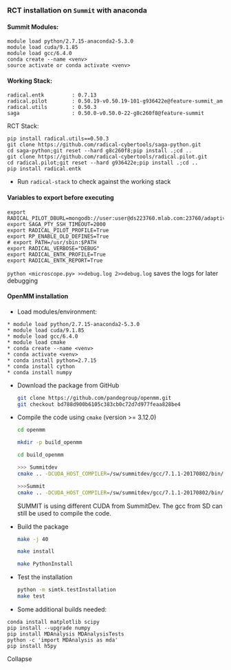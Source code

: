 ### RCT installation on `Summit` with anaconda

#### Summit Modules: 

```
module load python/2.7.15-anaconda2-5.3.0
module load cuda/9.1.85
module load gcc/6.4.0
conda create --name <venv>
source activate or conda activate <venv>
```

#### Working Stack:

```
radical.entk         : 0.7.13
radical.pilot        : 0.50.19-v0.50.19-101-g936422e@feature-summit_am
radical.utils        : 0.50.3
saga                 : 0.50.0-v0.50.0-22-g8c260f8@feature-summit

```
RCT Stack:

```
pip install radical.utils==0.50.3
git clone https://github.com/radical-cybertools/saga-python.git
cd saga-python;git reset --hard g8c260f8;pip install .;cd ..
git clone https://github.com/radical-cybertools/radical.pilot.git
cd radical.pilot;git reset --hard g936422e;pip install .;cd ..
pip install radical.entk 

```

* Run `radical-stack` to check against the working stack

#### Variables to export before executing

```
export RADICAL_PILOT_DBURL=mongodb://user:user@ds223760.mlab.com:23760/adaptivity
export SAGA_PTY_SSH_TIMEOUT=2000
export RADICAL_PILOT_PROFILE=True
export RP_ENABLE_OLD_DEFINES=True
# export PATH=/usr/sbin:$PATH
export RADICAL_VERBOSE="DEBUG"
export RADICAL_ENTK_PROFILE=True
export RADICAL_ENTK_REPORT=True
```

`python <microscope.py> >>debug.log 2>>debug.log` saves the logs for later 
debugging

#### OpenMM installation
* Load modules/environment: 
```
* module load python/2.7.15-anaconda2-5.3.0
* module load cuda/9.1.85
* module load gcc/6.4.0
* module load cmake
* conda create --name <venv>
* conda activate <venv>
* conda install python=2.7.15
* conda install cython
* conda install numpy
```
* Download the package from GitHub 

   ```bash 
   git clone https://github.com/pandegroup/openmm.git 
   git checkout bd788d900b6105c383cb0c72d7d977feaa828be4
   ```


* Compile the code using `cmake` (version >= 3.12.0) 

   ```bash 
   cd openmm
   
   mkdir -p build_openmm
   
   cd build_openmm
   
   >>> Summitdev
   cmake .. -DCUDA_HOST_COMPILER=/sw/summitdev/gcc/7.1.1-20170802/bin/gcc -DCUDA_SDK_ROOT_DIR=/sw/summitdev/cuda/9.0.69/samples -DCUDA_TOOLKIT_ROOT_DIR=/sw/summitdev/cuda/9.0.69 -DCMAKE_CXX_COMPILER=/sw/summitdev/gcc/7.1.1-20170802/bin/g++ -DCMAKE_C_COMPILER=/sw/summitdev/gcc/7.1.1-20170802/bin/gcc -DCMAKE_INSTALL_PREFIX=${openmm_install_path (/ccs/home/hm0/anaconda2_ppc)} 
   
   >>>Summit
   cmake .. -DCUDA_HOST_COMPILER=/sw/summitdev/gcc/7.1.1-20170802/bin/gcc -DCUDA_SDK_ROOT_DIR=/sw/summit/cuda/9.1.85/samples -DCUDA_TOOLKIT_ROOT_DIR=/sw/summit/cuda/9.1.85/ -DCMAKE_CXX_COMPILER=/sw/summitdev/gcc/7.1.1-20170802/bin/g++ -DCMAKE_C_COMPILER=/sw/summitdev/gcc/7.1.1-20170802/bin/gcc -DCMAKE_INSTALL_PREFIX=/ccs/home/hm0/.conda/envs/hm0
   ```

   SUMMIT is using different CUDA from SummitDev. The gcc from SD can still be used to compile the code. 

* Build the package 

   ```bash 
   make -j 40 
   
   make install 
   
   make PythonInstall
   ```
* Test the installation 

   ```bash 
   python -m simtk.testInstallation 
   make test
   ```
* Some additional builds needed: 
```
conda install matplotlib scipy
pip install --upgrade numpy
pip install MDAnalysis MDAnalysisTests
python -c 'import MDAnalysis as mda'
pip install h5py 
```
Collapse




